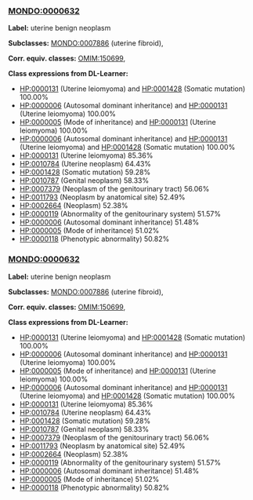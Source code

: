 
### [MONDO:0000632](http://purl.obolibrary.org/obo/MONDO_0000632)
**Label:** uterine benign neoplasm

**Subclasses:** [MONDO:0007886](http://purl.obolibrary.org/obo/MONDO_0007886) (uterine fibroid), 

**Corr. equiv. classes:** [OMIM:150699](http://purl.obolibrary.org/obo/OMIM_150699), 

**Class expressions from DL-Learner:**

- [HP:0000131](http://purl.obolibrary.org/obo/HP_0000131) (Uterine leiomyoma) and [HP:0001428](http://purl.obolibrary.org/obo/HP_0001428) (Somatic mutation) 100.00%
- [HP:0000006](http://purl.obolibrary.org/obo/HP_0000006) (Autosomal dominant inheritance) and [HP:0000131](http://purl.obolibrary.org/obo/HP_0000131) (Uterine leiomyoma) 100.00%
- [HP:0000005](http://purl.obolibrary.org/obo/HP_0000005) (Mode of inheritance) and [HP:0000131](http://purl.obolibrary.org/obo/HP_0000131) (Uterine leiomyoma) 100.00%
- [HP:0000006](http://purl.obolibrary.org/obo/HP_0000006) (Autosomal dominant inheritance) and [HP:0000131](http://purl.obolibrary.org/obo/HP_0000131) (Uterine leiomyoma) and [HP:0001428](http://purl.obolibrary.org/obo/HP_0001428) (Somatic mutation) 100.00%
- [HP:0000131](http://purl.obolibrary.org/obo/HP_0000131) (Uterine leiomyoma) 85.36%
- [HP:0010784](http://purl.obolibrary.org/obo/HP_0010784) (Uterine neoplasm) 64.43%
- [HP:0001428](http://purl.obolibrary.org/obo/HP_0001428) (Somatic mutation) 59.28%
- [HP:0010787](http://purl.obolibrary.org/obo/HP_0010787) (Genital neoplasm) 58.33%
- [HP:0007379](http://purl.obolibrary.org/obo/HP_0007379) (Neoplasm of the genitourinary tract) 56.06%
- [HP:0011793](http://purl.obolibrary.org/obo/HP_0011793) (Neoplasm by anatomical site) 52.49%
- [HP:0002664](http://purl.obolibrary.org/obo/HP_0002664) (Neoplasm) 52.38%
- [HP:0000119](http://purl.obolibrary.org/obo/HP_0000119) (Abnormality of the genitourinary system) 51.57%
- [HP:0000006](http://purl.obolibrary.org/obo/HP_0000006) (Autosomal dominant inheritance) 51.48%
- [HP:0000005](http://purl.obolibrary.org/obo/HP_0000005) (Mode of inheritance) 51.02%
- [HP:0000118](http://purl.obolibrary.org/obo/HP_0000118) (Phenotypic abnormality) 50.82%



### [MONDO:0000632](http://purl.obolibrary.org/obo/MONDO_0000632)
**Label:** uterine benign neoplasm

**Subclasses:** [MONDO:0007886](http://purl.obolibrary.org/obo/MONDO_0007886) (uterine fibroid), 

**Corr. equiv. classes:** [OMIM:150699](http://purl.obolibrary.org/obo/OMIM_150699), 

**Class expressions from DL-Learner:**

- [HP:0000131](http://purl.obolibrary.org/obo/HP_0000131) (Uterine leiomyoma) and [HP:0001428](http://purl.obolibrary.org/obo/HP_0001428) (Somatic mutation) 100.00%
- [HP:0000006](http://purl.obolibrary.org/obo/HP_0000006) (Autosomal dominant inheritance) and [HP:0000131](http://purl.obolibrary.org/obo/HP_0000131) (Uterine leiomyoma) 100.00%
- [HP:0000005](http://purl.obolibrary.org/obo/HP_0000005) (Mode of inheritance) and [HP:0000131](http://purl.obolibrary.org/obo/HP_0000131) (Uterine leiomyoma) 100.00%
- [HP:0000006](http://purl.obolibrary.org/obo/HP_0000006) (Autosomal dominant inheritance) and [HP:0000131](http://purl.obolibrary.org/obo/HP_0000131) (Uterine leiomyoma) and [HP:0001428](http://purl.obolibrary.org/obo/HP_0001428) (Somatic mutation) 100.00%
- [HP:0000131](http://purl.obolibrary.org/obo/HP_0000131) (Uterine leiomyoma) 85.36%
- [HP:0010784](http://purl.obolibrary.org/obo/HP_0010784) (Uterine neoplasm) 64.43%
- [HP:0001428](http://purl.obolibrary.org/obo/HP_0001428) (Somatic mutation) 59.28%
- [HP:0010787](http://purl.obolibrary.org/obo/HP_0010787) (Genital neoplasm) 58.33%
- [HP:0007379](http://purl.obolibrary.org/obo/HP_0007379) (Neoplasm of the genitourinary tract) 56.06%
- [HP:0011793](http://purl.obolibrary.org/obo/HP_0011793) (Neoplasm by anatomical site) 52.49%
- [HP:0002664](http://purl.obolibrary.org/obo/HP_0002664) (Neoplasm) 52.38%
- [HP:0000119](http://purl.obolibrary.org/obo/HP_0000119) (Abnormality of the genitourinary system) 51.57%
- [HP:0000006](http://purl.obolibrary.org/obo/HP_0000006) (Autosomal dominant inheritance) 51.48%
- [HP:0000005](http://purl.obolibrary.org/obo/HP_0000005) (Mode of inheritance) 51.02%
- [HP:0000118](http://purl.obolibrary.org/obo/HP_0000118) (Phenotypic abnormality) 50.82%


